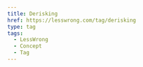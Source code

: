 ```yaml
---
title: Derisking
href: https://lesswrong.com/tag/derisking
type: tag
tags:
  - LessWrong
  - Concept
  - Tag
---
```


